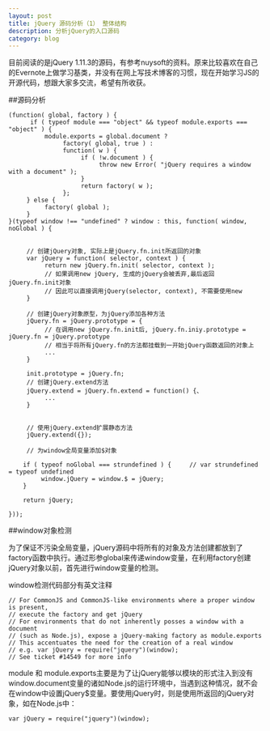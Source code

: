 ```yaml
---
layout: post
title: jQuery 源码分析（1） 整体结构
description: 分析jQuery的入口源码
category: blog
---
```


目前阅读的是jQuery 1.11.3的源码，有参考nuysoft的资料。原来比较喜欢在自己的Evernote上做学习基类，并没有在网上写技术博客的习惯，现在开始学习JS的开源代码，想跟大家多交流，希望有所收获。

##源码分析

	(function( global, factory ) {
	      if ( typeof module === "object" && typeof module.exports === "object" ) {
	          module.exports = global.document ?
	               factory( global, true ) :
	               function( w ) {
	                    if ( !w.document ) {
	                         throw new Error( "jQuery requires a window with a document" );
	                    }
	                    return factory( w );
	               };
	     } else {
	          factory( global );
	     }
	}(typeof window !== "undefined" ? window : this, function( window, noGlobal ) {

	     
	     // 创建jQuery对象, 实际上是jQuery.fn.init所返回的对象
	     var jQuery = function( selector, context ) {
	          return new jQuery.fn.init( selector, context );
	          // 如果调用new jQuery, 生成的jQuery会被丢弃,最后返回jQuery.fn.init对象
	          // 因此可以直接调用jQuery(selector, context), 不需要使用new
	     }

	     // 创建jQuery对象原型，为jQuery添加各种方法
	     jQuery.fn = jQuery.prototype = {
	          // 在调用new jQuery.fn.init后, jQuery.fn.iniy.prototype = jQuery.fn = jQuery.prototype
	          // 相当于将所有jQuery.fn的方法都挂载到一开始jQuery函数返回的对象上
	          ...
	     }     

	     init.prototype = jQuery.fn;
	     // 创建jQuery.extend方法
	     jQuery.extend = jQuery.fn.extend = function() {、
	          ...
	     }

	 
	     // 使用jQuery.extend扩展静态方法
	     jQuery.extend({});

	     // 为window全局变量添加$对象

		if ( typeof noGlobal === strundefined ) {     // var strundefined = typeof undefined
		     window.jQuery = window.$ = jQuery;
		}

		return jQuery;

	}));


##window对象检测

为了保证不污染全局变量，jQuery源码中将所有的对象及方法创建都放到了factory函数中执行。通过形参global来传递window变量，在利用factory创建jQuery对象以前，首先进行window变量的检测。

window检测代码部分有英文注释

	// For CommonJS and CommonJS-like environments where a proper window is present,
	// execute the factory and get jQuery
	// For environments that do not inherently posses a window with a document
	// (such as Node.js), expose a jQuery-making factory as module.exports
	// This accentuates the need for the creation of a real window
	// e.g. var jQuery = require("jquery")(window);
	// See ticket #14549 for more info
 
module 和 module.exports主要是为了让jQuery能够以模块的形式注入到没有window.document变量的诸如Node.js的运行环境中，当遇到这种情况，就不会在window中设置jQuery$变量。要使用jQuery时，则是使用所返回的jQuery对象，如在Node.js中：

	var jQuery = require("jquery")(window);	